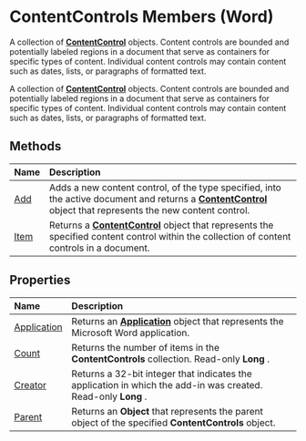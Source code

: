 
# ContentControls Members (Word)
A collection of  **[ContentControl](783dec26-9b63-11f8-6187-985f9c815f27.md)** objects. Content controls are bounded and potentially labeled regions in a document that serve as containers for specific types of content. Individual content controls may contain content such as dates, lists, or paragraphs of formatted text.

A collection of  **[ContentControl](783dec26-9b63-11f8-6187-985f9c815f27.md)** objects. Content controls are bounded and potentially labeled regions in a document that serve as containers for specific types of content. Individual content controls may contain content such as dates, lists, or paragraphs of formatted text.


## Methods



|**Name**|**Description**|
|:-----|:-----|
|[Add](a9b612a6-6dcb-a74a-0b87-c112f51e2dcc.md)|Adds a new content control, of the type specified, into the active document and returns a  **[ContentControl](783dec26-9b63-11f8-6187-985f9c815f27.md)** object that represents the new content control.|
|[Item](7f468e82-e17c-3e98-e452-a214239dcab4.md)|Returns a  **[ContentControl](783dec26-9b63-11f8-6187-985f9c815f27.md)** object that represents the specified content control within the collection of content controls in a document.|

## Properties



|**Name**|**Description**|
|:-----|:-----|
|[Application](0aad9eeb-2d41-07e6-1a4f-2cd2aa1b29d0.md)|Returns an  **[Application](d1cf6f8f-4e88-bf01-93b4-90a83f79cb44.md)** object that represents the Microsoft Word application.|
|[Count](0bb2f2d0-dd6e-32da-85ec-8c6f266b3e7f.md)|Returns the number of items in the  **ContentControls** collection. Read-only **Long** .|
|[Creator](c5230afe-4d34-1215-82fc-401fd7d2a372.md)|Returns a 32-bit integer that indicates the application in which the add-in was created. Read-only  **Long** .|
|[Parent](ddaa995a-1fad-516a-823d-de67806dbfa3.md)|Returns an  **Object** that represents the parent object of the specified **ContentControls** object.|
